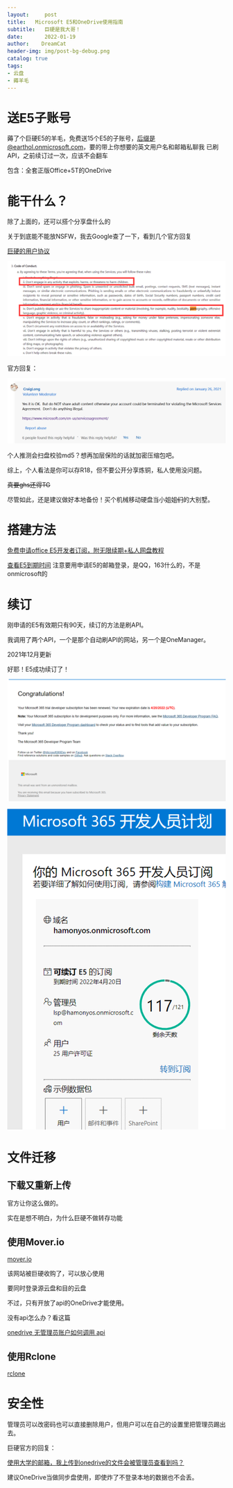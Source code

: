 ```yaml
---
layout:     post
title:   Microsoft E5和OneDrive使用指南
subtitle:   巨硬是我大哥！
date:       2022-01-19
author:    DreamCat
header-img: img/post-bg-debug.png
catalog: true
tags:
- 云盘
- 薅羊毛
---
```


# 送E5子账号

薅了个巨硬E5的羊毛，免费送15个E5的子账号，后缀是@earthol.onmicrosoft.com，要的带上你想要的英文用户名和邮箱私聊我
已刷API，之前续订过一次，应该不会翻车

包含：全套正版Office+5T的OneDrive

# 能干什么？

除了上面的，还可以搭个分享盘什么的

关于到底能不能放NSFW，我去Google查了一下，看到几个官方回复

<a href="https://www.microsoft.com/en-us/servicesagreement/" target="_blank">巨硬的用户协议</a>

![](https://github.com/DreamingCats/dreamingcats.github.io/raw/main/img/E5/EULA.png)

官方回复：

![](https://github.com/DreamingCats/dreamingcats.github.io/raw/main/img/E5/official_answer.png)

个人推测会扫盘校验md5？想再加层保险的话就加密压缩包吧。

综上，个人看法是你可以存R18，但不要公开分享炼铜，私人使用没问题。

~~真要ghs还得TG~~

尽管如此，还是建议做好本地备份！买个机械移动硬盘当小姐姐~~们~~的大别墅。

# 搭建方法

[免费申请office E5开发者订阅，附无限续期+私人网盘教程](https://blog.devyi.com/archives/388/)

[查看E5到期时间](https://developer.microsoft.com/zh-cn/microsoft-365/profile)
注意要用申请E5的邮箱登录，是QQ，163什么的，不是onmicrosoft的

# 续订

刚申请的E5有效期只有90天，续订的方法是刷API。

我调用了两个API，一个是那个自动刷API的网站，另一个是OneManager。

2021年12月更新

好耶！E5成功续订了！

![](https://github.com/DreamingCats/dreamingcats.github.io/raw/main/img/E5/renew.png)

![](https://github.com/DreamingCats/dreamingcats.github.io/raw/main/img/E5/dayleft.png)

# 文件迁移

## 下载又重新上传

官方让你这么做的。

实在是想不明白，为什么巨硬不做转存功能

## 使用Mover.io

<a href="https://mover.io" target="_blank">mover.io</a>

该网站被巨硬收购了，可以放心使用

要同时登录源云盘和目的云盘

不过，只有开放了api的OneDrive才能使用。

没有api怎么办？看这篇

<a href="https://www.onesrc.cn/p/how-to-call-api-for-onedrive-account-without-administrator.html" target="_blank">onedrive 无管理员账户如何调用 api</a>

## 使用Rclone

<a href="https://rclone.org/" target="_blank">rclone</a>

# 安全性


管理员可以改密码也可以直接删除用户，但用户可以在自己的设置里把管理员踢出去。

巨硬官方的回复：

<a href="https://answers.microsoft.com/zh-hans/msoffice/forum/all/%E4%BD%BF%E7%94%A8%E5%A4%A7%E5%AD%A6%E7%9A%84/7491b2ac-3965-4360-af01-48b451ce71bb" target="_blank">使用大学的邮箱，我上传到onedrive的文件会被管理员查看到吗？</a>

建议OneDrive当做同步盘使用，即使炸了不登录本地的数据也不会丢。
